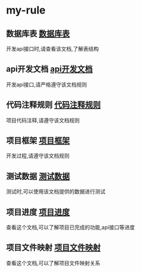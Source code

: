 # my-rule

## 数据库表 [数据库表](../../rule/数据库表.md)
开发api接口时,请查看该文档,了解表结构

## api开发文档 [api开发文档](../../rule/api开发文档.md)
开发api接口,请严格遵守该文档规则

## 代码注释规则 [代码注释规则](../../rule/代码注释规则.md)
项目代码注释,请遵守该文档规则

## 项目框架 [项目框架](../../rule/项目框架规则.md)
开发过程,请遵守该文档规则

## 测试数据 [测试数据](../../rule/测试数据.md)
测试时,可以使用该文档提供的数据进行测试

## 项目进度 [项目进度](../../rule/项目进度.md)
查看这个文档,可以了解项目已完成的功能,api接口等进度

## 项目文件映射 [项目文件映射](../../rule/项目文件映射.md)
查看这个文档,可以了解项目文件映射关系